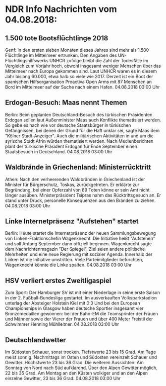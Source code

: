 # NDR Info Nachrichten vom 04.08.2018:


## 1.500 tote Bootsflüchtlinge 2018
Genf: In den ersten sieben Monaten dieses Jahres sind mehr als 1.500 Flüchtlinge im Mittelmeer ertrunken. Den Angaben des UN-Flüchtlingshilfswerks UNHCR zufolge bleibt die Zahl der Todesfälle im Vergleich zum Vorjahr hoch, obwohl insgesamt weniger Menschen über das Mittelmeer nach Europa gekommen sind. Laut UNHCR waren es in diesem Jahr bislang 60.000, etwa halb so viele wie 2017. Derzeit ist ein Boot der spanischen Hilfsorganisation Proactiva Open Arms mit 87 Menschen an Bord im Mittelmeer auf der Suche nach einem Hafen. 04.08.2018 03:00 Uhr 

## Erdogan-Besuch: Maas nennt Themen
Berlin: Beim geplanten Deutschland-Besuch des türkischen Präsidenten Erdogan sollen laut Außenminister Maas auch Konflikte thematisiert werden. So gebe es nach wie vor deutsche Staatsbürger in türkischen Gefängnissen, bei denen der Grund für die Haft unklar sei, sagte Maas dem "Kölner Stadt-Anzeiger". Auch die militärischen Aktivitäten in und um die syrische Stadt Afrin würden thematisiert werden. Nach Medienberichten plant der türkische Präsident Erdogan für Ende September einen Staatsbesuch in Deutschland. 04.08.2018 03:00 Uhr 

## Waldbrände in Griechenland: Ministerrücktritt
Athen: Nach den verheerenden Waldbränden in Griechenland ist der Minister für Bürgerschutz, Toskas, zurückgetreten. Er erklärte zur Begründung, bei einer Opferzahl von 89 Toten könne er sein Amt nicht länger ausüben. Ministerpräsident Tsipras nahm das Rücktrittsgesuch an. Er stand unter Druck, personelle Konsequenzen aus den Bränden zu ziehen. 04.08.2018 03:00 Uhr 

## Linke Internetpräsenz "Aufstehen" startet
Berlin: Heute startet die Internetpräsenz der neuen Sammlungsbewegung von Linken-Fraktionschefin Wagenknecht. Die Initiative heißt "Aufstehen" und soll Anfang September dann offiziell beginnen. Wagenknecht sagte dem Nachrichtenmagazin "Der Spiegel", Ziel seien andere politische Mehrheiten und eine neue Regierung mit sozialer Agenda. Innerhalb der Linken ist die Initiative umstritten. Viele Parteimitglieder befürchten, Wagenknecht könnte die Linke spalten. 04.08.2018 03:00 Uhr 

## HSV verliert erstes Zweitligaspiel
Zum Sport: Der Hamburger SV ist mit einer Niederlage in seine erste Saison in der 2. Fußball-Bundesliga gestartet. Im ausverkauften Volksparkstadion unterlag der Absteiger Holstein Kiel mit 0:3
Und bei den European Championships in Glasgow haben deutsche Sportler insgesamt vier Bronzemedaillen gewonnen: bei der Bahn-EM die Teamsprinter der Frauen und Männer sowie der Vierer der Frauen und über 400 Meter Freistil der Schwimmer Henning Mühlleitner. 04.08.2018 03:00 Uhr 

## Deutschlandwetter
Im Südosten Schauer, sonst trocken. Tiefstwerte 23 bis 15 Grad. Am Tage meist sonnig. Nachmittags im Osten und Südosten vereinzelt Schauer und Gewitter. Höchstwerte 23 bis 36 Grad. Die weiteren Aussichten: Am Sonntag von Nord nach Süd aufklarend. Über den Alpen Gewitter möglich, 22 bis 35 Grad. Am Montag an den Küsten wolkiger und an den Alpen einzelne Gewitter, 23 bis 36 Grad. 04.08.2018 03:00 Uhr 
